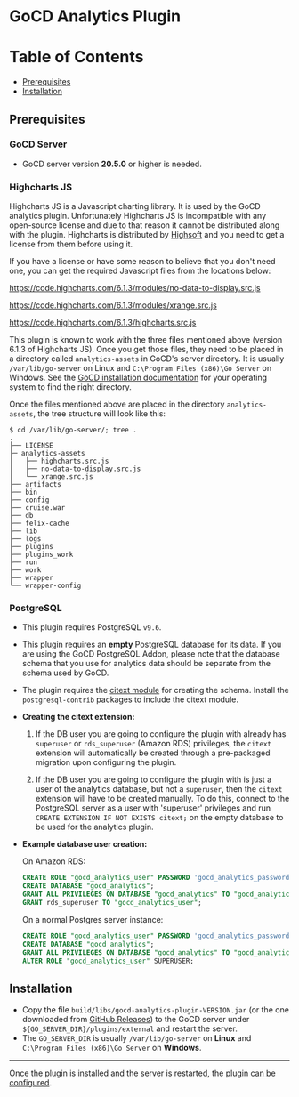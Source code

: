 # GoCD Analytics Plugin

Table of Contents
=================

  * [Prerequisites](#prerequisites)
  * [Installation](#installation)

## Prerequisites

### GoCD Server

- GoCD server version **20.5.0** or higher is needed.

### Highcharts JS

Highcharts JS is a Javascript charting library. It is used by the GoCD analytics plugin. Unfortunately Highcharts JS is incompatible with any open-source license and due to that reason it cannot be distributed along with the plugin. Highcharts is distributed by [Highsoft](https://shop.highsoft.com/) and you need to get a license from them before using it.

If you have a license or have some reason to believe that you don't need one, you can get the required Javascript files from the locations below:

https://code.highcharts.com/6.1.3/modules/no-data-to-display.src.js

https://code.highcharts.com/6.1.3/modules/xrange.src.js

https://code.highcharts.com/6.1.3/highcharts.src.js

This plugin is known to work with the three files mentioned above (version 6.1.3 of Highcharts JS). Once you get those files, they need to be placed in a directory called `analytics-assets` in GoCD's server directory. It is usually `/var/lib/go-server` on Linux and `C:\Program Files (x86)\Go Server` on Windows. See the [GoCD installation documentation](https://docs.gocd.org/current/installation/installing_go_server.html) for your operating system to find the right directory.

Once the files mentioned above are placed in the directory `analytics-assets`, the tree structure will look like this:

```
$ cd /var/lib/go-server/; tree .
.
├── LICENSE
├─ analytics-assets
│   ├── highcharts.src.js
│   ├── no-data-to-display.src.js
│   └── xrange.src.js
├── artifacts
├── bin
├── config
├── cruise.war
├── db
├── felix-cache
├── lib
├── logs
├── plugins
├── plugins_work
├── run
├── work
├── wrapper
└── wrapper-config
```

### PostgreSQL

- This plugin requires PostgreSQL `v9.6`.

- This plugin requires an **empty** PostgreSQL database for its data. If you are using the GoCD PostgreSQL Addon, please note that the database schema that you use for analytics data should be separate from the schema used by GoCD.

- The plugin requires the [citext module](https://www.postgresql.org/docs/9.6/static/citext.html) for creating the schema. Install the `postgresql-contrib` packages to include the citext module.

- **Creating the citext extension:**

  1. If the DB user you are going to configure the plugin with already has `superuser` or `rds_superuser` (Amazon RDS) privileges, the `citext` extension will automatically be created through a pre-packaged migration upon configuring the plugin.

  2. If the DB user you are going to configure the plugin with is just a user of the analytics database, but not a `superuser`, then the `citext` extension will have to be created manually. To do this, connect to the PostgreSQL server as a user with 'superuser' privileges and run `CREATE EXTENSION IF NOT EXISTS citext;` on the empty database to be used for the analytics plugin.

- **Example database user creation:**

  On Amazon RDS:

    ```sql
    CREATE ROLE "gocd_analytics_user" PASSWORD 'gocd_analytics_password' NOSUPERUSER NOCREATEDB NOCREATEROLE INHERIT LOGIN;
    CREATE DATABASE "gocd_analytics";
    GRANT ALL PRIVILEGES ON DATABASE "gocd_analytics" TO "gocd_analytics_user";
    GRANT rds_superuser TO "gocd_analytics_user";
    ```

  On a normal Postgres server instance:

    ```sql
    CREATE ROLE "gocd_analytics_user" PASSWORD 'gocd_analytics_password' NOSUPERUSER NOCREATEDB NOCREATEROLE INHERIT LOGIN;
    CREATE DATABASE "gocd_analytics";
    GRANT ALL PRIVILEGES ON DATABASE "gocd_analytics" TO "gocd_analytics_user";
    ALTER ROLE "gocd_analytics_user" SUPERUSER;
    ```

## Installation

 - Copy the file `build/libs/gocd-analytics-plugin-VERSION.jar` (or the one downloaded from [GitHub Releases](https://github.com/gocd/gocd-analytics-plugin/releases)) to the GoCD server under `${GO_SERVER_DIR}/plugins/external` and restart the server.
 - The `GO_SERVER_DIR` is usually `/var/lib/go-server` on **Linux** and `C:\Program Files (x86)\Go Server` on **Windows**.

<hr>

Once the plugin is installed and the server is restarted, the plugin [can be configured](./Configure.md).
